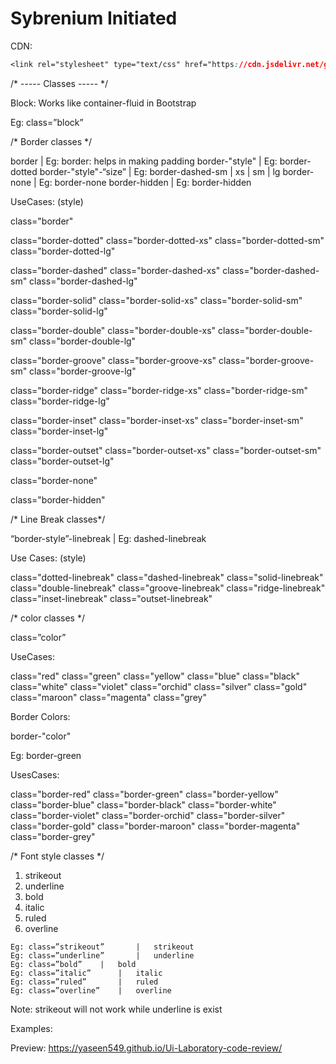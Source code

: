 # Sybrenium Initiated

CDN: 
```CSS
<link rel="stylesheet" type="text/css" href="https://cdn.jsdelivr.net/gh/Syber-Lab/Sybrenium@b3baa6cc891a2f05509e004ea588efee7545bdbf/dist/css/main.css">
```

/* ----- Classes ----- */

Block:
	Works like container-fluid in Bootstrap

Eg:    class=”block”

/* Border classes */

border					|   Eg: border: helps in making padding
border-"style"   			|   Eg: border-dotted
border-"style"-“size”			|   Eg: border-dashed-sm | xs | sm | lg
border-none				|   Eg: border-none
border-hidden				|   Eg: border-hidden

UseCases: (style)

class="border"

class="border-dotted"
class="border-dotted-xs"
class="border-dotted-sm"
class="border-dotted-lg"

class="border-dashed"
class="border-dashed-xs" 
class="border-dashed-sm"
class="border-dashed-lg"

class="border-solid"
class="border-solid-xs" 
class="border-solid-sm" 
class="border-solid-lg" 

class="border-double"
class="border-double-xs" 
class="border-double-sm" 
class="border-double-lg" 

class="border-groove" 
class="border-groove-xs" 
class="border-groove-sm" 
class="border-groove-lg" 

class="border-ridge"
class="border-ridge-xs" 
class="border-ridge-sm" 
class="border-ridge-lg" 
	
class="border-inset"
class="border-inset-xs" 
class="border-inset-sm" 
class="border-inset-lg" 

class="border-outset"
class="border-outset-xs" 
class="border-outset-sm" 
class="border-outset-lg" 

class="border-none"

class="border-hidden"

/* Line Break classes*/

“border-style”-linebreak		|  Eg: dashed-linebreak

Use Cases: (style)

class="dotted-linebreak"
class="dashed-linebreak"
class="solid-linebreak"
class="double-linebreak"
class="groove-linebreak"
class="ridge-linebreak"
class="inset-linebreak"
class="outset-linebreak"


/* color classes */

class=”color”

UseCases:

class="red"
class="green"
class="yellow"
class="blue"
class="black"
class="white"
class="violet"
class="orchid"
class="silver"
class="gold"
class="maroon"
class="magenta"
class="grey"

Border Colors:

border-"color"

Eg: border-green

UsesCases:

class="border-red"
class="border-green"
class="border-yellow"
class="border-blue"
class="border-black"
class="border-white"
class="border-violet"
class="border-orchid"
class="border-silver"
class="border-gold"
class="border-maroon"
class="border-magenta"
class="border-grey"


/* Font style classes */

1.	strikeout
2.	underline
3.	bold
4.	italic
5.	ruled
6.	overline
```
Eg: class=”strikeout”   	|   strikeout
Eg: class=”underline”   	|   underline
Eg: class=”bold”   	|   bold
Eg: class=”italic”   	|   italic
Eg: class=”ruled”   	|   ruled
Eg: class=”overline”   	|   overline
```
Note:
strikeout will not work while underline is exist


Examples:

Preview:
https://yaseen549.github.io/Ui-Laboratory-code-review/

